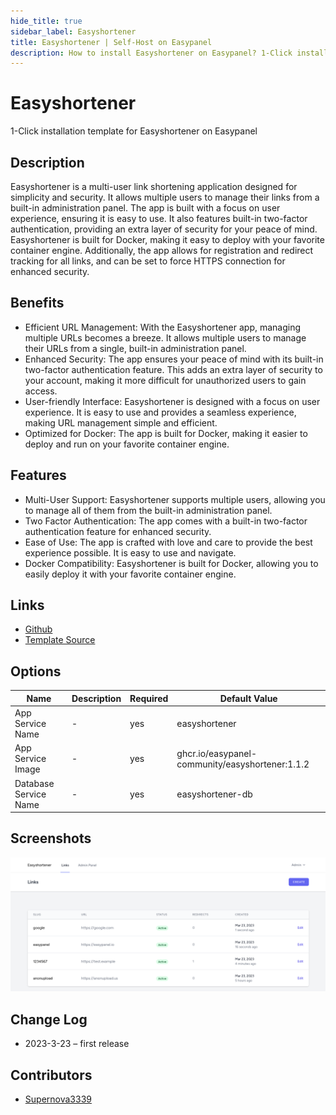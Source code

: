 ```yaml
---
hide_title: true
sidebar_label: Easyshortener
title: Easyshortener | Self-Host on Easypanel
description: How to install Easyshortener on Easypanel? 1-Click installation template for Easyshortener on Easypanel
---
```


<!-- generated -->

# Easyshortener

1-Click installation template for Easyshortener on Easypanel

## Description

Easyshortener is a multi-user link shortening application designed for simplicity and security. It allows multiple users to manage their links from a built-in administration panel. The app is built with a focus on user experience, ensuring it is easy to use. It also features built-in two-factor authentication, providing an extra layer of security for your peace of mind. Easyshortener is built for Docker, making it easy to deploy with your favorite container engine. Additionally, the app allows for registration and redirect tracking for all links, and can be set to force HTTPS connection for enhanced security.

## Benefits

- Efficient URL Management: With the Easyshortener app, managing multiple URLs becomes a breeze. It allows multiple users to manage their URLs from a single, built-in administration panel.
- Enhanced Security: The app ensures your peace of mind with its built-in two-factor authentication feature. This adds an extra layer of security to your account, making it more difficult for unauthorized users to gain access.
- User-friendly Interface: Easyshortener is designed with a focus on user experience. It is easy to use and provides a seamless experience, making URL management simple and efficient.
- Optimized for Docker: The app is built for Docker, making it easier to deploy and run on your favorite container engine.

## Features

- Multi-User Support: Easyshortener supports multiple users, allowing you to manage all of them from the built-in administration panel.
- Two Factor Authentication: The app comes with a built-in two-factor authentication feature for enhanced security.
- Ease of Use: The app is crafted with love and care to provide the best experience possible. It is easy to use and navigate.
- Docker Compatibility: Easyshortener is built for Docker, allowing you to easily deploy it with your favorite container engine.

## Links

- [Github](https://github.com/easypanel-community/easyshortener)
- [Template Source](https://github.com/easypanel-io/templates/tree/main/templates/easyshortener)

## Options

Name | Description | Required | Default Value
-|-|-|-
App Service Name | - | yes | easyshortener
App Service Image | - | yes | ghcr.io/easypanel-community/easyshortener:1.1.2
Database Service Name | - | yes | easyshortener-db

## Screenshots

![Easyshortener Screenshot](./assets/screenshot.png)

## Change Log

- 2023-3-23 – first release

## Contributors

- [Supernova3339](https://github.com/supernova3339)

